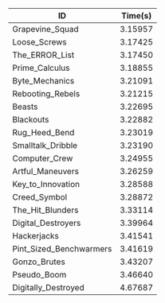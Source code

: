 |ID|Time(s)|
|-|-|
|Grapevine_Squad|3.15957|
|Loose_Screws|3.17425|
|The_ERROR_List|3.17450|
|Prime_Calculus|3.18855|
|Byte_Mechanics|3.21091|
|Rebooting_Rebels|3.21215|
|Beasts|3.22695|
|Blackouts|3.22882|
|Rug_Heed_Bend|3.23019|
|Smalltalk_Dribble|3.23190|
|Computer_Crew|3.24955|
|Artful_Maneuvers|3.26259|
|Key_to_Innovation|3.28588|
|Creed_Symbol|3.28872|
|The_Hit_Blunders|3.33114|
|Digital_Destroyers|3.39964|
|Hackerjacks|3.41541|
|Pint_Sized_Benchwarmers|3.41619|
|Gonzo_Brutes|3.43207|
|Pseudo_Boom|3.46640|
|Digitally_Destroyed|4.67687|

